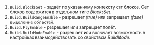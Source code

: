 1. ```Build.BlocksSet``` - задаёт по указанному контексту сет блоков. Сет блоков содержится в отдельном типе *BlocksSet*.
2. ```Build.BuildRangeEnable``` - разрешает *(true)* или запрещает *(false)* выделение областей.
3. ```Build.FlyEnable``` - разрешает или запрещает полёт.
4. ```Build.BuildModeEnable``` - разрешает или включает возможность в настройках взаимодействовать со свойством *BuildMode*.
